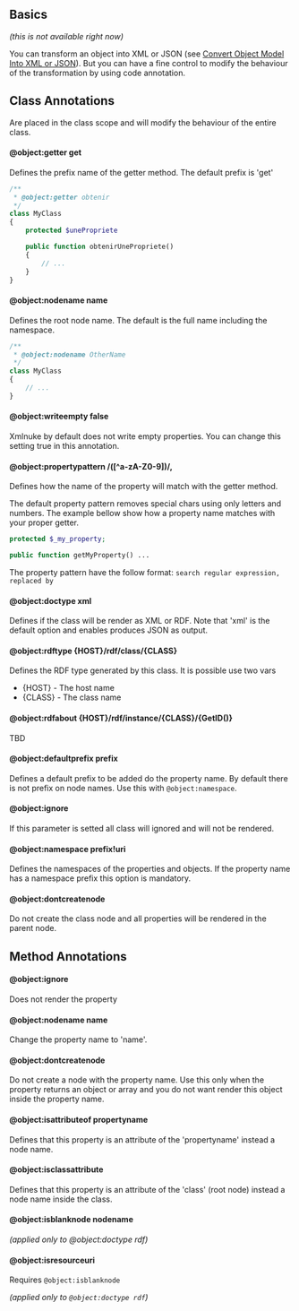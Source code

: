 ## Basics

*(this is not available right now)*

You can transform an object into XML or JSON (see [Convert Object Model Into XML or JSON](Convert-Object-Model-Into-XML-or-JSON.md)). But you can have a fine control to modify the behaviour of the transformation by using code annotation.

## Class Annotations

Are placed in the class scope and will modify the behaviour of the entire class. 

#### @object:getter get

Defines the prefix name of the getter method. The default prefix is 'get'

```php
/**
 * @object:getter obtenir
 */
class MyClass
{ 
    protected $unePropriete

    public function obtenirUnePropriete()
    {
        // ...
    }
}
```


#### @object:nodename name

Defines the root node name. The default is the full name including the namespace. 

```php
/**
 * @object:nodename OtherName
 */
class MyClass
{ 
	// ...
}
```

#### @object:writeempty false

Xmlnuke by default does not write empty properties. You can change this setting true in this annotation.

#### @object:propertypattern /([^a-zA-Z0-9])/,

Defines how the name of the property will match with the getter method. 

The default property pattern removes special chars using only letters and numbers. The example bellow show how a property name matches with your proper getter.

```php
protected $_my_property;

public function getMyProperty() ...
```

The property pattern have the follow format: `search regular expression, replaced by`

#### @object:doctype xml

Defines if the class will be render as XML or RDF. Note that 'xml' is the default option and enables produces JSON as output. 

#### @object:rdftype {HOST}/rdf/class/{CLASS}

Defines the RDF type generated by this class. It is possible use two vars 
* {HOST} - The host name 
* {CLASS} - The class name

#### @object:rdfabout {HOST}/rdf/instance/{CLASS}/{GetID()}

TBD

#### @object:defaultprefix prefix

Defines a default prefix to be added do the property name. By default there is not prefix on node names. Use this with `@object:namespace`.

#### @object:ignore

If this parameter is setted all class will ignored and will not be rendered. 

#### @object:namespace prefix!uri

Defines the namespaces of the properties and objects. If the property name has a namespace prefix this option is mandatory. 

#### @object:dontcreatenode 

Do not create the class node and all properties will be rendered in the parent node. 

## Method Annotations

#### @object:ignore

Does not render the property

#### @object:nodename name

Change the property name to 'name'. 

#### @object:dontcreatenode

Do not create a node with the property name. Use this only when the property returns an object or array and you do not want render this object inside the property name. 

#### @object:isattributeof propertyname

Defines that this property is an attribute of the 'propertyname' instead a node name. 

#### @object:isclassattribute

Defines that this property is an attribute of the 'class' (root node) instead a node name inside the class.

#### @object:isblanknode nodename

*(applied only to @object:doctype rdf)*

#### @object:isresourceuri

Requires `@object:isblanknode`

*(applied only to `@object:doctype rdf`)*

